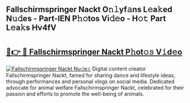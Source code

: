 ## Fallschirmspringer Nackt O𝚗𝚕yf𝚊ns L𝚎a𝚔ed N𝚞𝚍es - Part-lEN P𝚑𝚘tos Vi𝚍𝚎o - H𝚘𝚝 Part L𝚎a𝚔s Hv4fV

# <h2><a href="http://kf2zho4.oniu.top/?m=Fallschirmspringer+Nackt">🔗👉 🔴 Fallschirmspringer Nackt P𝚑ot𝚘𝚜 V𝚒d𝚎o</a></h2>

[![Fallschirmspringer Nackt Nu𝚍e𝚜](https://i.imgur.com/0qMVB7G.gif)](http://kf2zho4.oniu.top/?m=Fallschirmspringer+Nackt)
Digital content creator Fallschirmspringer Nackt, famed for sharing dance and lifestyle ideas, through performances and personal vlogs on social media. Dedicated advocate for animal welfare Fallschirmspringer Nackt, celebrated for their passion and efforts to promote the well-being of animals.  

